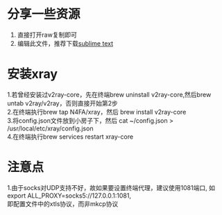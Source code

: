 # 分享一些资源

1. 直接打开raw复制即可
2. 编辑此文件，推荐下载[sublime text](https://www.sublimetext.com/3)

# 安装xray

1.若曾经安装过v2ray-core，先在终端brew uninstall v2ray-core,然后brew untab v2ray/v2ray，否则直接开始第2步 <br>
2.在终端执行brew tap N4FA/xray，然后 brew install v2ray-core <br>
3.将config.json文件放到小房子下，然后 cat ~/config.json > /usr/local/etc/xray/config.json <br>
4.在终端执行brew services restart xray-core <br>

# 注意点

1.由于socks对UDP支持不好，故如果要设置终端代理，建议使用1081端口, 如export ALL_PROXY=socks5://127.0.0.1:1081, <br> 即配置文件中的xtls协议，而非mkcp协议 <br>
